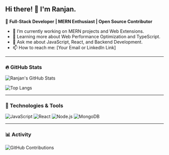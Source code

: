 ## Hi there! 👋 I'm Ranjan.

🚀 **Full-Stack Developer | MERN Enthusiast | Open Source Contributor**

- 🔭 I’m currently working on MERN projects and Web Extensions.
- 🌱 Learning more about Web Performance Optimization and TypeScript.
- 💬 Ask me about JavaScript, React, and Backend Development.
- 📫 How to reach me: [Your Email or LinkedIn Link]

---

### 🔥 GitHub Stats
![Ranjan's GitHub Stats](https://github-readme-stats.vercel.app/api?username=yranjan06&show_icons=true&theme=radical)

![Top Langs](https://github-readme-stats.vercel.app/api/top-langs/?username=yranjan06&layout=compact&theme=radical)

---

### 🚀 Technologies & Tools
![JavaScript](https://img.shields.io/badge/-JavaScript-F7DF1E?style=flat-square&logo=javascript&logoColor=black)
![React](https://img.shields.io/badge/-React-61DAFB?style=flat-square&logo=react&logoColor=white)
![Node.js](https://img.shields.io/badge/-Node.js-339933?style=flat-square&logo=node.js&logoColor=white)
![MongoDB](https://img.shields.io/badge/-MongoDB-47A248?style=flat-square&logo=mongodb&logoColor=white)


---

### 📊 Activity
![GitHub Contributions](https://github-readme-activity-graph.cyclic.app/graph?username=yranjan06&theme=github-dark)


